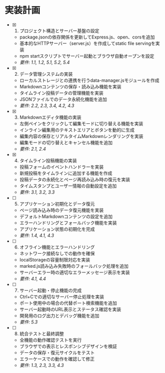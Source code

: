 # 実装計画

- [x] 1. プロジェクト構造とサーバー基盤の設定
  - package.jsonの依存関係を更新してExpress.js、open、corsを追加
  - 基本的なHTTPサーバー（server.js）を作成してstatic file servingを実装
  - npm startスクリプトでサーバー起動とブラウザ自動オープンを設定
  - _要件: 1.1, 1.2, 5.1, 5.2, 5.4_

- [x] 2. データ管理システムの実装
  - ローカルストレージとの連携を行うdata-manager.jsモジュールを作成
  - Markdownコンテンツの保存・読み込み機能を実装
  - タイムライン投稿データの管理機能を実装
  - JSONファイルでのデータ永続化機能を追加
  - _要件: 2.2, 2.3, 3.4, 4.2, 4.3_

- [x] 3. Markdownエディタ機能の実装
  - 左側ペインをクリックして編集モードに切り替える機能を実装
  - インライン編集用のテキストエリアとボタンを動的に生成
  - 編集内容の保存とリアルタイムMarkdownレンダリングを実装
  - 編集モードの切り替えとキャンセル機能を追加
  - _要件: 2.1, 2.4_

- [x] 4. タイムライン投稿機能の実装
  - 投稿フォームのイベントハンドラーを実装
  - 新規投稿をタイムラインに追加する機能を作成
  - 投稿データの永続化とページ再読み込み時の復元を実装
  - タイムスタンプとユーザー情報の自動設定を追加
  - _要件: 3.1, 3.2, 3.3_

- [ ] 5. アプリケーション初期化とデータ復元
  - ページ読み込み時のデータ復元機能を実装
  - デフォルトMarkdownコンテンツの設定を追加
  - エラーハンドリングとフォールバック機能を実装
  - アプリケーション状態の初期化を完成
  - _要件: 1.4, 4.1, 4.3_

- [ ] 6. オフライン機能とエラーハンドリング
  - ネットワーク接続なしでの動作を確保
  - localStorageの容量制限対応を実装
  - marked.js読み込み失敗時のフォールバック処理を追加
  - サーバーエラー時の適切なエラーメッセージ表示を実装
  - _要件: 4.1, 4.4_

- [ ] 7. サーバー起動・停止機能の完成
  - Ctrl+Cでの適切なサーバー停止処理を実装
  - ポート使用中の場合の代替ポート検索機能を追加
  - サーバー起動時のURL表示とステータス確認を実装
  - 開発用のログ出力とデバッグ機能を追加
  - _要件: 5.3_

- [ ] 8. 統合テストと最終調整
  - 全機能の動作確認テストを実行
  - ブラウザでの表示とレスポンシブデザインを検証
  - データの保存・復元サイクルをテスト
  - エラーケースでの動作を確認して修正
  - _要件: 1.3, 2.3, 3.3, 4.3_